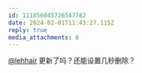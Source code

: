 ```yaml
---
id: 111856045726547782
date: 2024-02-01T11:43:27.115Z
reply: true
media_attachments: 0
---
```


[@lehhair](https://misskey.lehhair.net/@lehhair) 更新了吗？还能设置几秒删除？

